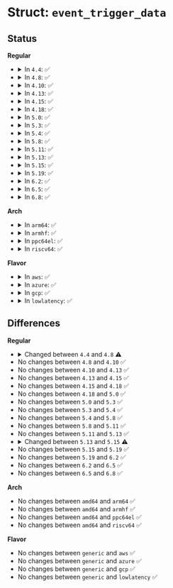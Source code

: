 # Struct: <code>event_trigger_data</code>

## Status
<b>Regular</b>
<ul>
<li>
<details>
<summary>In <code>4.4</code>: ✅</summary>

```c
struct event_trigger_data {
    long unsigned int count;
    int ref;
    struct event_trigger_ops *ops;
    struct event_command *cmd_ops;
    struct event_filter *filter;
    char *filter_str;
    void *private_data;
    struct list_head list;
};
```
</details>
</li>
<li>
<details>
<summary>In <code>4.8</code>: ✅</summary>

```c
struct event_trigger_data {
    long unsigned int count;
    int ref;
    struct event_trigger_ops *ops;
    struct event_command *cmd_ops;
    struct event_filter *filter;
    char *filter_str;
    void *private_data;
    bool paused;
    bool paused_tmp;
    struct list_head list;
    char *name;
    struct list_head named_list;
    struct event_trigger_data *named_data;
};
```
</details>
</li>
<li>
<details>
<summary>In <code>4.10</code>: ✅</summary>

```c
struct event_trigger_data {
    long unsigned int count;
    int ref;
    struct event_trigger_ops *ops;
    struct event_command *cmd_ops;
    struct event_filter *filter;
    char *filter_str;
    void *private_data;
    bool paused;
    bool paused_tmp;
    struct list_head list;
    char *name;
    struct list_head named_list;
    struct event_trigger_data *named_data;
};
```
</details>
</li>
<li>
<details>
<summary>In <code>4.13</code>: ✅</summary>

```c
struct event_trigger_data {
    long unsigned int count;
    int ref;
    struct event_trigger_ops *ops;
    struct event_command *cmd_ops;
    struct event_filter *filter;
    char *filter_str;
    void *private_data;
    bool paused;
    bool paused_tmp;
    struct list_head list;
    char *name;
    struct list_head named_list;
    struct event_trigger_data *named_data;
};
```
</details>
</li>
<li>
<details>
<summary>In <code>4.15</code>: ✅</summary>

```c
struct event_trigger_data {
    long unsigned int count;
    int ref;
    struct event_trigger_ops *ops;
    struct event_command *cmd_ops;
    struct event_filter *filter;
    char *filter_str;
    void *private_data;
    bool paused;
    bool paused_tmp;
    struct list_head list;
    char *name;
    struct list_head named_list;
    struct event_trigger_data *named_data;
};
```
</details>
</li>
<li>
<details>
<summary>In <code>4.18</code>: ✅</summary>

```c
struct event_trigger_data {
    long unsigned int count;
    int ref;
    struct event_trigger_ops *ops;
    struct event_command *cmd_ops;
    struct event_filter *filter;
    char *filter_str;
    void *private_data;
    bool paused;
    bool paused_tmp;
    struct list_head list;
    char *name;
    struct list_head named_list;
    struct event_trigger_data *named_data;
};
```
</details>
</li>
<li>
<details>
<summary>In <code>5.0</code>: ✅</summary>

```c
struct event_trigger_data {
    long unsigned int count;
    int ref;
    struct event_trigger_ops *ops;
    struct event_command *cmd_ops;
    struct event_filter *filter;
    char *filter_str;
    void *private_data;
    bool paused;
    bool paused_tmp;
    struct list_head list;
    char *name;
    struct list_head named_list;
    struct event_trigger_data *named_data;
};
```
</details>
</li>
<li>
<details>
<summary>In <code>5.3</code>: ✅</summary>

```c
struct event_trigger_data {
    long unsigned int count;
    int ref;
    struct event_trigger_ops *ops;
    struct event_command *cmd_ops;
    struct event_filter *filter;
    char *filter_str;
    void *private_data;
    bool paused;
    bool paused_tmp;
    struct list_head list;
    char *name;
    struct list_head named_list;
    struct event_trigger_data *named_data;
};
```
</details>
</li>
<li>
<details>
<summary>In <code>5.4</code>: ✅</summary>

```c
struct event_trigger_data {
    long unsigned int count;
    int ref;
    struct event_trigger_ops *ops;
    struct event_command *cmd_ops;
    struct event_filter *filter;
    char *filter_str;
    void *private_data;
    bool paused;
    bool paused_tmp;
    struct list_head list;
    char *name;
    struct list_head named_list;
    struct event_trigger_data *named_data;
};
```
</details>
</li>
<li>
<details>
<summary>In <code>5.8</code>: ✅</summary>

```c
struct event_trigger_data {
    long unsigned int count;
    int ref;
    struct event_trigger_ops *ops;
    struct event_command *cmd_ops;
    struct event_filter *filter;
    char *filter_str;
    void *private_data;
    bool paused;
    bool paused_tmp;
    struct list_head list;
    char *name;
    struct list_head named_list;
    struct event_trigger_data *named_data;
};
```
</details>
</li>
<li>
<details>
<summary>In <code>5.11</code>: ✅</summary>

```c
struct event_trigger_data {
    long unsigned int count;
    int ref;
    struct event_trigger_ops *ops;
    struct event_command *cmd_ops;
    struct event_filter *filter;
    char *filter_str;
    void *private_data;
    bool paused;
    bool paused_tmp;
    struct list_head list;
    char *name;
    struct list_head named_list;
    struct event_trigger_data *named_data;
};
```
</details>
</li>
<li>
<details>
<summary>In <code>5.13</code>: ✅</summary>

```c
struct event_trigger_data {
    long unsigned int count;
    int ref;
    struct event_trigger_ops *ops;
    struct event_command *cmd_ops;
    struct event_filter *filter;
    char *filter_str;
    void *private_data;
    bool paused;
    bool paused_tmp;
    struct list_head list;
    char *name;
    struct list_head named_list;
    struct event_trigger_data *named_data;
};
```
</details>
</li>
<li>
<details>
<summary>In <code>5.15</code>: ✅</summary>

```c
struct event_trigger_data {
    long unsigned int count;
    int ref;
    int flags;
    struct event_trigger_ops *ops;
    struct event_command *cmd_ops;
    struct event_filter *filter;
    char *filter_str;
    void *private_data;
    bool paused;
    bool paused_tmp;
    struct list_head list;
    char *name;
    struct list_head named_list;
    struct event_trigger_data *named_data;
};
```
</details>
</li>
<li>
<details>
<summary>In <code>5.19</code>: ✅</summary>

```c
struct event_trigger_data {
    long unsigned int count;
    int ref;
    int flags;
    struct event_trigger_ops *ops;
    struct event_command *cmd_ops;
    struct event_filter *filter;
    char *filter_str;
    void *private_data;
    bool paused;
    bool paused_tmp;
    struct list_head list;
    char *name;
    struct list_head named_list;
    struct event_trigger_data *named_data;
};
```
</details>
</li>
<li>
<details>
<summary>In <code>6.2</code>: ✅</summary>

```c
struct event_trigger_data {
    long unsigned int count;
    int ref;
    int flags;
    struct event_trigger_ops *ops;
    struct event_command *cmd_ops;
    struct event_filter *filter;
    char *filter_str;
    void *private_data;
    bool paused;
    bool paused_tmp;
    struct list_head list;
    char *name;
    struct list_head named_list;
    struct event_trigger_data *named_data;
};
```
</details>
</li>
<li>
<details>
<summary>In <code>6.5</code>: ✅</summary>

```c
struct event_trigger_data {
    long unsigned int count;
    int ref;
    int flags;
    struct event_trigger_ops *ops;
    struct event_command *cmd_ops;
    struct event_filter *filter;
    char *filter_str;
    void *private_data;
    bool paused;
    bool paused_tmp;
    struct list_head list;
    char *name;
    struct list_head named_list;
    struct event_trigger_data *named_data;
};
```
</details>
</li>
<li>
<details>
<summary>In <code>6.8</code>: ✅</summary>

```c
struct event_trigger_data {
    long unsigned int count;
    int ref;
    int flags;
    struct event_trigger_ops *ops;
    struct event_command *cmd_ops;
    struct event_filter *filter;
    char *filter_str;
    void *private_data;
    bool paused;
    bool paused_tmp;
    struct list_head list;
    char *name;
    struct list_head named_list;
    struct event_trigger_data *named_data;
};
```
</details>
</li>
</ul>
<b>Arch</b>
<ul>
<li>
<details>
<summary>In <code>arm64</code>: ✅</summary>

```c
struct event_trigger_data {
    long unsigned int count;
    int ref;
    struct event_trigger_ops *ops;
    struct event_command *cmd_ops;
    struct event_filter *filter;
    char *filter_str;
    void *private_data;
    bool paused;
    bool paused_tmp;
    struct list_head list;
    char *name;
    struct list_head named_list;
    struct event_trigger_data *named_data;
};
```
</details>
</li>
<li>
<details>
<summary>In <code>armhf</code>: ✅</summary>

```c
struct event_trigger_data {
    long unsigned int count;
    int ref;
    struct event_trigger_ops *ops;
    struct event_command *cmd_ops;
    struct event_filter *filter;
    char *filter_str;
    void *private_data;
    bool paused;
    bool paused_tmp;
    struct list_head list;
    char *name;
    struct list_head named_list;
    struct event_trigger_data *named_data;
};
```
</details>
</li>
<li>
<details>
<summary>In <code>ppc64el</code>: ✅</summary>

```c
struct event_trigger_data {
    long unsigned int count;
    int ref;
    struct event_trigger_ops *ops;
    struct event_command *cmd_ops;
    struct event_filter *filter;
    char *filter_str;
    void *private_data;
    bool paused;
    bool paused_tmp;
    struct list_head list;
    char *name;
    struct list_head named_list;
    struct event_trigger_data *named_data;
};
```
</details>
</li>
<li>
<details>
<summary>In <code>riscv64</code>: ✅</summary>

```c
struct event_trigger_data {
    long unsigned int count;
    int ref;
    struct event_trigger_ops *ops;
    struct event_command *cmd_ops;
    struct event_filter *filter;
    char *filter_str;
    void *private_data;
    bool paused;
    bool paused_tmp;
    struct list_head list;
    char *name;
    struct list_head named_list;
    struct event_trigger_data *named_data;
};
```
</details>
</li>
</ul>
<b>Flavor</b>
<ul>
<li>
<details>
<summary>In <code>aws</code>: ✅</summary>

```c
struct event_trigger_data {
    long unsigned int count;
    int ref;
    struct event_trigger_ops *ops;
    struct event_command *cmd_ops;
    struct event_filter *filter;
    char *filter_str;
    void *private_data;
    bool paused;
    bool paused_tmp;
    struct list_head list;
    char *name;
    struct list_head named_list;
    struct event_trigger_data *named_data;
};
```
</details>
</li>
<li>
<details>
<summary>In <code>azure</code>: ✅</summary>

```c
struct event_trigger_data {
    long unsigned int count;
    int ref;
    struct event_trigger_ops *ops;
    struct event_command *cmd_ops;
    struct event_filter *filter;
    char *filter_str;
    void *private_data;
    bool paused;
    bool paused_tmp;
    struct list_head list;
    char *name;
    struct list_head named_list;
    struct event_trigger_data *named_data;
};
```
</details>
</li>
<li>
<details>
<summary>In <code>gcp</code>: ✅</summary>

```c
struct event_trigger_data {
    long unsigned int count;
    int ref;
    struct event_trigger_ops *ops;
    struct event_command *cmd_ops;
    struct event_filter *filter;
    char *filter_str;
    void *private_data;
    bool paused;
    bool paused_tmp;
    struct list_head list;
    char *name;
    struct list_head named_list;
    struct event_trigger_data *named_data;
};
```
</details>
</li>
<li>
<details>
<summary>In <code>lowlatency</code>: ✅</summary>

```c
struct event_trigger_data {
    long unsigned int count;
    int ref;
    struct event_trigger_ops *ops;
    struct event_command *cmd_ops;
    struct event_filter *filter;
    char *filter_str;
    void *private_data;
    bool paused;
    bool paused_tmp;
    struct list_head list;
    char *name;
    struct list_head named_list;
    struct event_trigger_data *named_data;
};
```
</details>
</li>
</ul>

## Differences
<b>Regular</b>
<ul>
<li>
<details>
<summary>Changed between <code>4.4</code> and <code>4.8</code> ⚠️</summary>
<ul>
<li>
<b>Field added. </b>
<code>bool paused</code>
</li>
<li>
<b>Field added. </b>
<code>bool paused_tmp</code>
</li>
<li>
<b>Field added. </b>
<code>char *name</code>
</li>
<li>
<b>Field added. </b>
<code>struct list_head named_list</code>
</li>
<li>
<b>Field added. </b>
<code>struct event_trigger_data *named_data</code>
</li>
</ul>
</details>
</li>
<li>
No changes between <code>4.8</code> and <code>4.10</code> ✅
</li>
<li>
No changes between <code>4.10</code> and <code>4.13</code> ✅
</li>
<li>
No changes between <code>4.13</code> and <code>4.15</code> ✅
</li>
<li>
No changes between <code>4.15</code> and <code>4.18</code> ✅
</li>
<li>
No changes between <code>4.18</code> and <code>5.0</code> ✅
</li>
<li>
No changes between <code>5.0</code> and <code>5.3</code> ✅
</li>
<li>
No changes between <code>5.3</code> and <code>5.4</code> ✅
</li>
<li>
No changes between <code>5.4</code> and <code>5.8</code> ✅
</li>
<li>
No changes between <code>5.8</code> and <code>5.11</code> ✅
</li>
<li>
No changes between <code>5.11</code> and <code>5.13</code> ✅
</li>
<li>
<details>
<summary>Changed between <code>5.13</code> and <code>5.15</code> ⚠️</summary>
<ul>
<li>
<b>Field added. </b>
<code>int flags</code>
</li>
</ul>
</details>
</li>
<li>
No changes between <code>5.15</code> and <code>5.19</code> ✅
</li>
<li>
No changes between <code>5.19</code> and <code>6.2</code> ✅
</li>
<li>
No changes between <code>6.2</code> and <code>6.5</code> ✅
</li>
<li>
No changes between <code>6.5</code> and <code>6.8</code> ✅
</li>
</ul>
<b>Arch</b>
<ul>
<li>
No changes between <code>amd64</code> and <code>arm64</code> ✅
</li>
<li>
No changes between <code>amd64</code> and <code>armhf</code> ✅
</li>
<li>
No changes between <code>amd64</code> and <code>ppc64el</code> ✅
</li>
<li>
No changes between <code>amd64</code> and <code>riscv64</code> ✅
</li>
</ul>
<b>Flavor</b>
<ul>
<li>
No changes between <code>generic</code> and <code>aws</code> ✅
</li>
<li>
No changes between <code>generic</code> and <code>azure</code> ✅
</li>
<li>
No changes between <code>generic</code> and <code>gcp</code> ✅
</li>
<li>
No changes between <code>generic</code> and <code>lowlatency</code> ✅
</li>
</ul>
